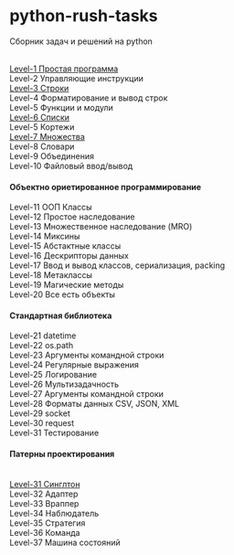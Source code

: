# python-rush-tasks
Сборник задач и решений на python

<br>
<a href="https://github.com/avedensky/python-rush-tasks/blob/master/level-1/">Level-1 Простая программа
</a>
<br>
Level-2 Управляющие инструкции
<br>
<a href="https://github.com/avedensky/python-rush-tasks/blob/master/level-3/">
Level-3 Строки
</a>
<br>
Level-4 Форматирование и вывод строк
<br>
Level-5 Функции и модули
<br>
<a href="https://github.com/avedensky/python-rush-tasks/blob/master/level-6/">Level-6 Списки
</a>
<br>
Level-5 Кортежи
<br>
<a href="https://github.com/avedensky/python-rush-tasks/blob/master/level-7/">Level-7 Множества
</a>
<br>
Level-8 Словари
<br>
Level-9 Объединения
<br>
Level-10 Файловый ввод/вывод
<br>
<h4>Объектно ориетированное программирование</h4>
Level-11 ООП Классы
<br>
Level-12 Простое наследование
<br>
Level-13 Множественное наследование (MRO)
<br>
Level-14 Миксины
<br>
Level-15 Абстактные классы
<br>
Level-16 Дескрипторы данных
<br>
Level-17 Ввод и вывод классов, сериализация, packing
<br>
Level-18 Метаклассы
<br>
Level-19 Магические методы
<br>
Level-20 Все есть объекты
<br>
<h4>Стандартная библиотека</h4>
Level-21 datetime
<br>
Level-22 os.path
<br>
Level-23 Аргументы командной строки
<br>
Level-24 Регулярные выражения 
<br>
Level-25 Логирование
<br>
Level-26 Мультизадачность
<br>
Level-27 Аргументы командной строки
<br>
Level-28 Форматы данных CSV, JSON, XML
<br>
Level-29 socket
<br>
Level-30 request
<br>
Level-31 Тестирование
<br>
<h4>Патерны проектирования</h4>
<br>
<a href="https://github.com/avedensky/python-rush-tasks/blob/master/level-31/">
Level-31 Синглтон
</a>
<br>
Level-32 Адаптер
<br>
Level-33 Враппер
<br>
Level-34 Наблюдатель
<br>
Level-35 Стратегия
<br>
Level-36 Команда
<br>
Level-37 Машина состояний
<br>
